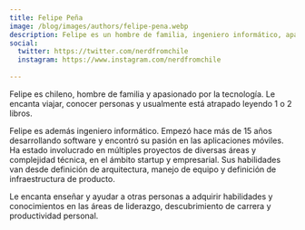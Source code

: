 ```yaml
---
title: Felipe Peña
image: /blog/images/authors/felipe-pena.webp
description: Felipe es un hombre de familia, ingeniero informático, apasionado por la tecnología y los libros. Le encanta enseñar sobre liderazgo y productividad personal.
social:
  twitter: https://twitter.com/nerdfromchile
  instagram: https://www.instagram.com/nerdfromchile
  
---
```

Felipe es chileno, hombre de familia y apasionado por la tecnología. Le encanta viajar, conocer personas y usualmente está atrapado leyendo 1 o 2 libros.

Felipe es además ingeniero informático. Empezó hace más de 15 años desarrollando software y encontró su pasión en las aplicaciones móviles. Ha estado involucrado en múltiples proyectos de diversas áreas y complejidad técnica, en el ámbito startup y empresarial. Sus habilidades van desde definición de arquitectura, manejo de equipo y definición de infraestructura de producto.

Le encanta enseñar y ayudar a otras personas a adquirir habilidades y conocimientos en las áreas de liderazgo, descubrimiento de carrera y productividad personal.

